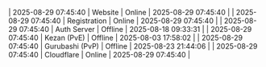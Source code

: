 | 2025-08-29 07:45:40 | Website | Online | 2025-08-29 07:45:40 |
| 2025-08-29 07:45:40 | Registration | Online | 2025-08-29 07:45:40 |
| 2025-08-29 07:45:40 | Auth Server | Offline | 2025-08-18 09:33:31 |
| 2025-08-29 07:45:40 | Kezan (PvE) | Offline | 2025-08-03 17:58:02 |
| 2025-08-29 07:45:40 | Gurubashi (PvP) | Offline | 2025-08-23 21:44:06 |
| 2025-08-29 07:45:40 | Cloudflare | Online | 2025-08-29 07:45:40 |
